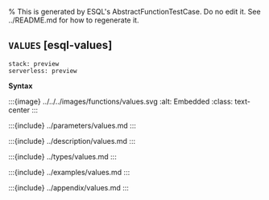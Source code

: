 % This is generated by ESQL's AbstractFunctionTestCase. Do no edit it. See ../README.md for how to regenerate it.

## `VALUES` [esql-values]
```{applies_to}
stack: preview
serverless: preview
```

**Syntax**

:::{image} ../../../images/functions/values.svg
:alt: Embedded
:class: text-center
:::


:::{include} ../parameters/values.md
:::

:::{include} ../description/values.md
:::

:::{include} ../types/values.md
:::

:::{include} ../examples/values.md
:::

:::{include} ../appendix/values.md
:::
